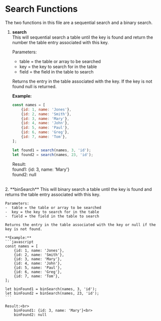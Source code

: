 # Search Functions

The two functions in this file are a sequential search and a binary search.

1.  **search**<br>
    This will sequential search a table until the key is found and return the number the table entry associated with this key.

    Parameters:
    -  table = the table or array to be searched
    -  key = the key to search for in the table
    -  field = the field in the table to search

    Returns the entry in the table associated with the key.  If the key is not found null is returned.

    **Example:**
    ```javascript
    const names = [
        {id: 1, name: 'Jones'},
        {id: 2, name: 'Smith'},
        {id: 3, name: 'Mary'},
        {id: 4, name: 'John'},
        {id: 5, name: 'Paul'},
        {id: 6, name: 'Greg'},
        {id: 7, name: 'Tom'},
    ];

    let found1 = search(names, 3, 'id');
    let found2 = search(names, 23, 'id');
    ```

    Result:<br>
        found1: {id: 3, name: 'Mary'}<br>
        found2: null
<br>
2.  **binSearch**
    This will binary search a table until the key is found and returns the table entry associated with this key.

    Parameters:
    -  table = the table or array to be searched
    -  key = the key to search for in the table
    -  field = the field in the table to search

    Returns the entry in the table associated with the key or null if the key is not found.

    **Example:**
    ```javascript
    const names = [
        {id: 1, name: 'Jones'},
        {id: 2, name: 'Smith'},
        {id: 3, name: 'Mary'},
        {id: 4, name: 'John'},
        {id: 5, name: 'Paul'},
        {id: 6, name: 'Greg'},
        {id: 7, name: 'Tom'},
    ];

    let binFound1 = binSearch(names, 3, 'id');
    let binFound2 = binSearch(names, 23, 'id');
    ```
    
    Result:<br> 
        binFound1: {id: 3, name: 'Mary'}<br>
        binFound2: null
